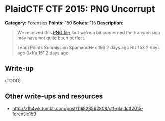 # PlaidCTF CTF 2015: PNG Uncorrupt

**Category:** Forensics
**Points:** 150
**Solves:** 115
**Description:**

> We received this [PNG file](http://play.plaidctf.com/files/corrupt_735acee15fa4f3be8ecd0c6bcf294fd4.png), but we're a bit concerned the transmission may have not quite been perfect.
>
>
> Team	Points	Submission
> SpamAndHex	156	2 days ago
> BU	153	2 days ago
> 0xffa	151	2 days ago

## Write-up

(TODO)

## Other write-ups and resources

* <http://z1h4wk.tumblr.com/post/116828562808/ctf-plaidctf2015-forensic150>
